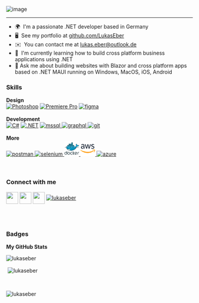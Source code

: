 
![image](https://user-images.githubusercontent.com/96772074/164947384-52a5d6bd-0005-4fad-bfdc-52be3713d278.png)


-----------------



* 🌍  I'm a passionate .NET developer based in Germany
* 🖥️  See my portfolio at [github.com/LukasEber](http://github.com/LukasEber)
* ✉️  You can contact me at [lukas.eber@outlook.de](mailto:lukas.eber@outlook.de)
* 🧠  I'm currently learning how to build cross platform business applications using .NET
* 💬 Ask me about building websites with Blazor and cross platform apps based on .NET MAUI running on Windows, MacOS, iOS, Android 

### Skills
<p align="left">
<b>Design</b></br>
<a href="https://www.adobe.com/uk/products/photoshop.html" target="_blank" rel="noreferrer"><img src="https://raw.githubusercontent.com/danielcranney/readme-generator/main/public/icons/skills/photoshop-colored.svg" width="36" height="36" alt="Photoshop" /></a>
<a href="https://www.adobe.com/uk/products/premiere.html" target="_blank" rel="noreferrer"><img src="https://raw.githubusercontent.com/danielcranney/readme-generator/main/public/icons/skills/premierepro-colored.svg" width="36" height="36" alt="Premiere Pro" /></a>
<a href="https://www.figma.com/" target="_blank" rel="noreferrer"> <img src="https://www.vectorlogo.zone/logos/figma/figma-icon.svg" alt="figma" width="40" height="40"/> </a></br> </br>
<b>Development</b></br>
<a href="https://docs.microsoft.com/en-us/dotnet/csharp/" target="_blank" rel="noreferrer"><img src="https://raw.githubusercontent.com/danielcranney/readme-generator/main/public/icons/skills/csharp-colored.svg" width="36" height="36" alt="C#" /></a>
<a href="https://dotnet.microsoft.com/en-us/" target="_blank" rel="noreferrer"><img src="https://raw.githubusercontent.com/danielcranney/readme-generator/main/public/icons/skills/dot-net-colored.svg" width="36" height="36" alt=".NET" /></a>
<a href="https://www.microsoft.com/en-us/sql-server" target="_blank" rel="noreferrer"> <img src="https://www.svgrepo.com/show/303229/microsoft-sql-server-logo.svg" alt="mssql" width="40" height="40"/> </a>
<a href="https://graphql.org" target="_blank" rel="noreferrer"> <img src="https://www.vectorlogo.zone/logos/graphql/graphql-icon.svg" alt="graphql" width="40" height="40"/> </a>
<a href="https://git-scm.com/" target="_blank" rel="noreferrer"> <img src="https://www.vectorlogo.zone/logos/git-scm/git-scm-icon.svg" alt="git" width="40" height="40"/> </a></br></br>
<b>More</b></br>
<a href="https://postman.com" target="_blank" rel="noreferrer"> <img src="https://www.vectorlogo.zone/logos/getpostman/getpostman-icon.svg" alt="postman" width="40" height="40"/> </a>
<a href="https://www.selenium.dev" target="_blank" rel="noreferrer"> <img src="https://raw.githubusercontent.com/detain/svg-logos/780f25886640cef088af994181646db2f6b1a3f8/svg/selenium-logo.svg" alt="selenium" width="40" height="40"/> </a>
<a href="https://www.docker.com/" target="_blank" rel="noreferrer"> <img src="https://raw.githubusercontent.com/devicons/devicon/master/icons/docker/docker-original-wordmark.svg" alt="docker" width="40" height="40"/> </a>
<a href="https://aws.amazon.com" target="_blank" rel="noreferrer"> <img src="https://raw.githubusercontent.com/devicons/devicon/master/icons/amazonwebservices/amazonwebservices-original-wordmark.svg" alt="aws" width="40" height="40"/> </a>
<a href="https://azure.microsoft.com/en-in/" target="_blank" rel="noreferrer"> <img src="https://www.vectorlogo.zone/logos/microsoft_azure/microsoft_azure-icon.svg" alt="azure" width="40" height="40"/></a></br></br></br>
</p>


### Connect with me

<p align="left"> 
  <a href="https://www.dev.to/lukaseber" target="_blank" rel="noreferrer"><img align="center" src="https://raw.githubusercontent.com/danielcranney/readme-generator/main/public/icons/socials/devdotto.svg" width="32" height="32" /></a> 
  <a href="https://www.github.com/LukasEber" target="_blank" rel="noreferrer"><img align="center" src="https://raw.githubusercontent.com/danielcranney/readme-generator/main/public/icons/socials/github.svg" width="32" height="32" /></a> 
  <a href="https://stackoverflow.com/users/20782891" target="_blank" rel="noreferrer"><img align="center" src="https://raw.githubusercontent.com/danielcranney/readme-generator/main/public/icons/socials/stackoverflow.svg" width="32" height="32" /></a>
  <a href="https://linkedin.com/in/lukaseber" target="blank"><img align="center" src="https://raw.githubusercontent.com/rahuldkjain/github-profile-readme-generator/master/src/images/icons/Social/linked-in-alt.svg" alt="lukaseber" height="30" width="40" /></a>
</p></br></br>

### Badges

<b>My GitHub Stats</b>

<p><img align="left" src="https://github-readme-stats.vercel.app/api/top-langs?username=lukaseber&show_icons=true&theme=dark&hide_border=true&locale=en&layout=compact" alt="lukaseber" /></p></br>

<p>&nbsp;<img align="center" src="https://github-readme-stats.vercel.app/api?username=lukaseber&show_icons=true&theme=dark&hide_border=true&locale=en" alt="lukaseber" /></p></br>

<p><img align="center" src="https://github-readme-streak-stats.herokuapp.com/?user=lukaseber&theme=dark" alt="lukaseber" /></p></br>



